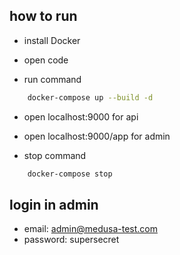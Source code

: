 ## how to run

- install Docker

- open code

- run command

```bash
    docker-compose up --build -d
```

- open localhost:9000 for api

- open localhost:9000/app for admin

- stop command

```bash 
    docker-compose stop

```

## login in admin

-  email: admin@medusa-test.com 
-  password: supersecret